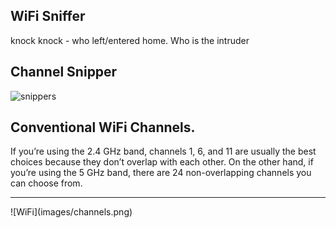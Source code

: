 ## WiFi Sniffer 
knock knock - who left/entered home. Who is the intruder

## Channel Snipper
![snippers](images/snipper.png)

## Conventional WiFi Channels. 
If you’re using the 2.4 GHz band, channels 1, 6, and 11 are usually the best choices because they don’t overlap with each other.  On the other hand, if you’re using the 5 GHz band, there are 24 non-overlapping channels you can choose from.  
<hr />
![WiFi](images/channels.png)

